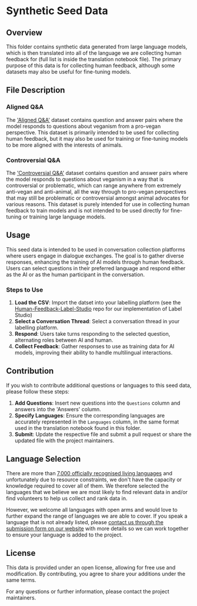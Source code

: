 # Synthetic Seed Data

## Overview

This folder contains synthetic data generated from large language models, which is then translated into all of the language we are collecting human feedback for (full list is inside the translation notebook file). The primary purpose of this data is for collecting human feedback, although some datasets may also be useful for fine-tuning models.

## File Description

### Aligned Q&A

The ['Aligned Q&A'](https://drive.google.com/file/d/1PsWG5fan3SfZZvTWmEiT-r86F3icuYhL/view?usp=sharing) dataset contains question and answer pairs where the model responds to questions about veganism from a pro-vegan perspective. This dataset is primarily intended to be used for collecting human feedback, but it may also be used for training or fine-tuning models to be more aligned with the interests of animals.

### Controversial Q&A

The ['Controversial Q&A'](https://drive.google.com/file/d/1MtexcMxBIEvjd73zOCeqOcY6wP8eKGly/view?usp=sharing) dataset contains question and answer pairs where the model responds to questions about veganism in a way that is controversial or problematic, which can range anywhere from extremely anti-vegan and anti-animal, all the way through to pro-vegan perspectives that may still be problematic or controversial amongst animal advocates for various reasons. This dataset is purely intended for use in collecting human feedback to train models and is not intended to be used directly for fine-tuning or training large language models.

## Usage

This seed data is intended to be used in conversation collection platforms where users engage in dialogue exchanges. The goal is to gather diverse responses, enhancing the training of AI models through human feedback. Users can select questions in their preferred language and respond either as the AI or as the human participant in the conversation.

### Steps to Use

1. **Load the CSV**: Import the datset into your labelling platform (see the [Human-Feedback-Label-Studio](https://github.com/Open-Paws/Human-Feedback-Label-Studio) repo for our implementation of Label Studio)
2. **Select a Conversation Thread**: Select a conversation thread in your labelling platform.
3. **Respond**: Users take turns responding to the selected question, alternating roles between AI and human.
4. **Collect Feedback**: Gather responses to use as training data for AI models, improving their ability to handle multilingual interactions.

## Contribution

If you wish to contribute additional questions or languages to this seed data, please follow these steps:

1. **Add Questions**: Insert new questions into the `Questions` column and answers into the 'Answers' column.
2. **Specify Languages**: Ensure the corresponding languages are accurately represented in the `Languages` column, in the same format used in the translation notebook found in this folder.
3. **Submit**: Update the respective file and submit a pull request or share the updated file with the project maintainers.

## Language Selection

There are more than [7,000 officially recognised living languages](https://www.ethnologue.com/) and unfortunately due to resource constraints, we don't have the capacity or knowledge required to cover all of them. We therefore selected the languages that we believe we are most likely to find relevant data in and/or find volunteers to help us collect and rank data in.

However, we welcome all languages with open arms and would love to further expand the range of languages we are able to cover. If you speak a language that is not already listed, please [contact us through the submission form on our website](https://www.openpaws.ai/get-involved) with more details so we can work together to ensure your language is added to the project.

## License

This data is provided under an open license, allowing for free use and modification. By contributing, you agree to share your additions under the same terms.

For any questions or further information, please contact the project maintainers.
